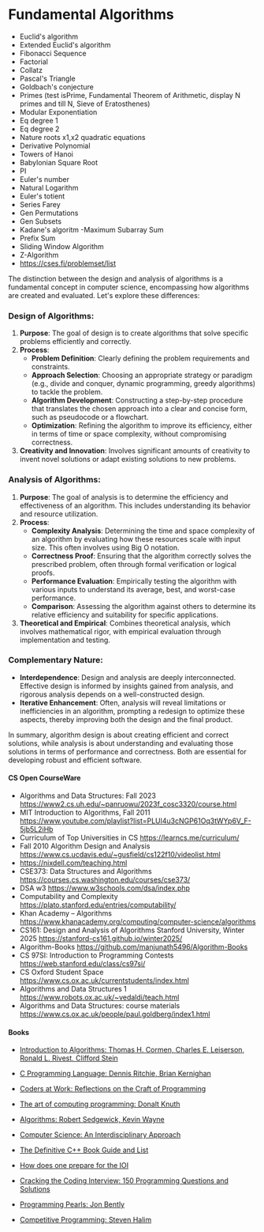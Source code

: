 # Fundamental Algorithms

- Euclid's algorithm
- Extended Euclid's algorithm
- Fibonacci Sequence
- Factorial
- Collatz
- Pascal's Triangle
- Goldbach's conjecture
- Primes (test isPrime, Fundamental Theorem of Arithmetic, display N primes and till N, Sieve of Eratosthenes)
- Modular Exponentiation
- Eq degree 1
- Eq degree 2
- Nature roots x1,x2 quadratic equations
- Derivative Polynomial
- Towers of Hanoi
- Babylonian Square Root
- PI
- Euler's number
- Natural Logarithm
- Euler's totient
- Series Farey
- Gen Permutations
- Gen Subsets
- Kadane's algoritm -Maximum Subarray Sum
- Prefix Sum
- Sliding Window Algorithm
- Z-Algorithm
- https://cses.fi/problemset/list

The distinction between the design and analysis of algorithms is a fundamental concept in computer science, encompassing how algorithms are created and evaluated. Let's explore these differences:

### Design of Algorithms:
1. **Purpose**: The goal of design is to create algorithms that solve specific problems efficiently and correctly.
2. **Process**:
   - **Problem Definition**: Clearly defining the problem requirements and constraints.
   - **Approach Selection**: Choosing an appropriate strategy or paradigm (e.g., divide and conquer, dynamic programming, greedy algorithms) to tackle the problem.
   - **Algorithm Development**: Constructing a step-by-step procedure that translates the chosen approach into a clear and concise form, such as pseudocode or a flowchart.
   - **Optimization**: Refining the algorithm to improve its efficiency, either in terms of time or space complexity, without compromising correctness.
3. **Creativity and Innovation**: Involves significant amounts of creativity to invent novel solutions or adapt existing solutions to new problems.

### Analysis of Algorithms:
1. **Purpose**: The goal of analysis is to determine the efficiency and effectiveness of an algorithm. This includes understanding its behavior and resource utilization.
2. **Process**:
   - **Complexity Analysis**: Determining the time and space complexity of an algorithm by evaluating how these resources scale with input size. This often involves using Big O notation.
   - **Correctness Proof**: Ensuring that the algorithm correctly solves the prescribed problem, often through formal verification or logical proofs.
   - **Performance Evaluation**: Empirically testing the algorithm with various inputs to understand its average, best, and worst-case performance.
   - **Comparison**: Assessing the algorithm against others to determine its relative efficiency and suitability for specific applications.
3. **Theoretical and Empirical**: Combines theoretical analysis, which involves mathematical rigor, with empirical evaluation through implementation and testing.

### Complementary Nature:
- **Interdependence**: Design and analysis are deeply interconnected. Effective design is informed by insights gained from analysis, and rigorous analysis depends on a well-constructed design.
- **Iterative Enhancement**: Often, analysis will reveal limitations or inefficiencies in an algorithm, prompting a redesign to optimize these aspects, thereby improving both the design and the final product.
  
In summary, algorithm design is about creating efficient and correct solutions, while analysis is about understanding and evaluating those solutions in terms of performance and correctness. Both are essential for developing robust and efficient software.

#### CS Open CourseWare

* Algorithms and Data Structures: Fall 2023 https://www2.cs.uh.edu/~panruowu/2023f_cosc3320/course.html
* MIT Introduction to Algorithms, Fall 2011 https://www.youtube.com/playlist?list=PLUl4u3cNGP61Oq3tWYp6V_F-5jb5L2iHb
* Curriculum of Top Universities in CS https://learncs.me/curriculum/
* Fall 2010 Algorithm Design and Analysis https://www.cs.ucdavis.edu/~gusfield/cs122f10/videolist.html
* https://nixdell.com/teaching.html
* CSE373: Data Structures and Algorithms https://courses.cs.washington.edu/courses/cse373/
* DSA w3 https://www.w3schools.com/dsa/index.php
* Computability and Complexity https://plato.stanford.edu/entries/computability/
* Khan Academy – Algorithms https://www.khanacademy.org/computing/computer-science/algorithms
* CS161: Design and Analysis of Algorithms Stanford University, Winter 2025 https://stanford-cs161.github.io/winter2025/
* Algorithm-Books https://github.com/manjunath5496/Algorithm-Books
* CS 97SI: Introduction to Programming Contests https://web.stanford.edu/class/cs97si/
* CS Oxford Student Space https://www.cs.ox.ac.uk/currentstudents/index.html
* Algorithms and Data Structures 1 https://www.robots.ox.ac.uk/~vedaldi/teach.html
* Algorithms and Data Structures: course materials https://www.cs.ox.ac.uk/people/paul.goldberg/index1.html


#### Books
<ul>
   <li>
    <p><a href="https://www.amazon.com/Introduction-Algorithms-Thomas-H-Cormen/dp/0262033844/">Introduction to Algorithms: Thomas H. Cormen, Charles E. Leiserson, Ronald L. Rivest, Clifford Stein</a></p>
  </li>
  <li>
    <p><a href="https://kremlin.cc/k&amp;r.pdf">C Programming Language: Dennis Ritchie, Brian Kernighan</a></p>
  </li>
  <li>
    <p><a href="https://www.amazon.com/Coders-Work-Reflections-Craft-Programming/dp/1430219483">Coders at Work: Reflections on the Craft of Programming</a></p>
  </li>
  <li>
    <p><a href="https://www.amazon.com/Computer-Programming-Volumes-1-4A-Boxed/dp/0321751043">The art of computing programming: Donalt Knuth</a></p>
  </li>  
  <li>
    <p><a href="https://www.amazon.com/Algorithms-4th-Robert-Sedgewick/dp/032157351X/">Algorithms: Robert Sedgewick, Kevin Wayne</a></p>
  </li>
  <li>
    <p><a href="https://www.amazon.com/Computer-Science-Interdisciplinary-Robert-Sedgewick/dp/0134076427">Computer Science: An Interdisciplinary Approach</a></p>
  </li>
  
  <li>
    <p><a href="https://stackoverflow.com/questions/388242/the-definitive-c-book-guide-and-list">The Definitive C++ Book Guide and List</a></p>
  </li>
  <li>
    <p><a href="https://www.quora.com/How-does-one-prepare-for-the-IOI-Aiming-for-gold/answer/Brian-Bi">How does one prepare for the IOI</a></p>
  </li>
  <li>
    <p><a href="https://www.amazon.com/Cracking-Coding-Interview-Programming-Questions/dp/098478280X">Cracking the Coding Interview: 150 Programming Questions and Solutions</a></p>
  </li>
  <li>
    <p><a href="https://www.amazon.com/Programming-Pearls-2nd-Jon-Bentley/dp/0201657880">Programming Pearls: Jon Bently</a></p>
  </li>
  <li>
    <p><a href="https://cpbook.net/details">Competitive Programming: Steven Halim</a></p>
  </li>
   
</ul>


